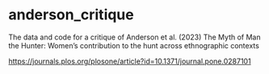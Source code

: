 
# anderson_critique

<!-- badges: start -->
<!-- badges: end -->

The data and code for a critique of Anderson et al. (2023) The Myth of Man the Hunter: Women’s contribution to the hunt across ethnographic contexts

https://journals.plos.org/plosone/article?id=10.1371/journal.pone.0287101


